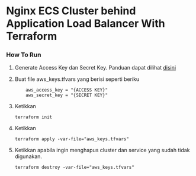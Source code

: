 # Nginx ECS Cluster behind Application Load Balancer With Terraform
### How To Run 
1. Generate Access Key dan Secret Key. Panduan dapat dilihat [disini](https://docs.aws.amazon.com/powershell/latest/userguide/pstools-appendix-sign-up.html)
2. Buat file aws_keys.tfvars yang berisi seperti beriku
    ```
        aws_access_key = "{ACCESS KEY}"
        aws_secret_key = "{SECRET KEY}"
    ```
3. Ketikkan
    ```
    terraform init
    ```

4. Ketikkan
    ```
    terraform apply -var-file="aws_keys.tfvars"
    ```

5. Ketikkan apabila ingin menghapus cluster dan service yang sudah tidak digunakan. 
    ```
    terraform destroy -var-file="aws_keys.tfvars"
    ```